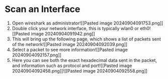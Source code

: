 # Scan an Interface
1. Open wireshark as administrator![[Pasted image 20240904091753.png]]
2. Double click your network interface, this is typically wlan0 or eth0![[Pasted image 20240904091942.png]]
3. This will bring up the following page, which shows a list of packets sent of the network![[Pasted image 20240904092039.png]]
4. Select a packet to see more information![[Pasted image 20240904092157.png]]
5. Here you can see both the exact hexadecimal data sent in the packet, and information such as protocol and port![[Pasted image 20240904092458.png]]![[Pasted image 20240904092558.png]]